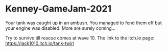 # Kenney-GameJam-2021
Your tank was caught up in an ambush. You managed to fend them off but your engine was disabled. More are surely coming...

Try to survive till rescue comes at wave 10.
The link to the itch.io page: https://jack1010.itch.io/tank-twirl
